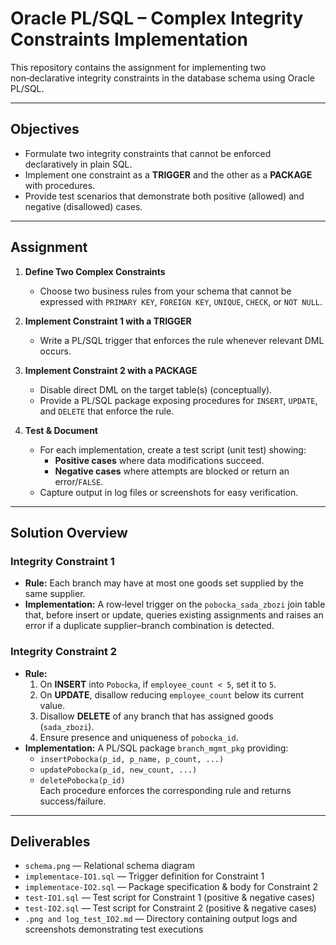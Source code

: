 # Oracle PL/SQL – Complex Integrity Constraints Implementation

This repository contains the assignment for implementing two non‑declarative integrity constraints in the database schema using Oracle PL/SQL.

---

## Objectives
- Formulate two integrity constraints that cannot be enforced declaratively in plain SQL.  
- Implement one constraint as a **TRIGGER** and the other as a **PACKAGE** with procedures.  
- Provide test scenarios that demonstrate both positive (allowed) and negative (disallowed) cases.

---

## Assignment

1. **Define Two Complex Constraints**  
   - Choose two business rules from your schema that cannot be expressed with `PRIMARY KEY`, `FOREIGN KEY`, `UNIQUE`, `CHECK`, or `NOT NULL`.  

2. **Implement Constraint 1 with a TRIGGER**  
   - Write a PL/SQL trigger that enforces the rule whenever relevant DML occurs.

3. **Implement Constraint 2 with a PACKAGE**  
   - Disable direct DML on the target table(s) (conceptually).  
   - Provide a PL/SQL package exposing procedures for `INSERT`, `UPDATE`, and `DELETE` that enforce the rule.

4. **Test & Document**  
   - For each implementation, create a test script (unit test) showing:  
     - **Positive cases** where data modifications succeed.  
     - **Negative cases** where attempts are blocked or return an error/`FALSE`.  
   - Capture output in log files or screenshots for easy verification.

---

## Solution Overview

### Integrity Constraint 1  
- **Rule:** Each branch may have at most one goods set supplied by the same supplier.  
- **Implementation:** A row‑level trigger on the `pobocka_sada_zbozi` join table that, before insert or update, queries existing assignments and raises an error if a duplicate supplier–branch combination is detected.

### Integrity Constraint 2  
- **Rule:**  
  1. On **INSERT** into `Pobocka`, if `employee_count < 5`, set it to `5`.  
  2. On **UPDATE**, disallow reducing `employee_count` below its current value.  
  3. Disallow **DELETE** of any branch that has assigned goods (`sada_zbozi`).  
  4. Ensure presence and uniqueness of `pobocka_id`.  
- **Implementation:** A PL/SQL package `branch_mgmt_pkg` providing:  
  - `insertPobocka(p_id, p_name, p_count, ...)`  
  - `updatePobocka(p_id, new_count, ...)`  
  - `deletePobocka(p_id)`  
  Each procedure enforces the corresponding rule and returns success/failure.

---

## Deliverables

- `schema.png` — Relational schema diagram  
- `implementace-IO1.sql` — Trigger definition for Constraint 1  
- `implementace-IO2.sql` — Package specification & body for Constraint 2  
- `test-IO1.sql` — Test script for Constraint 1 (positive & negative cases)  
- `test-IO2.sql` — Test script for Constraint 2 (positive & negative cases)  
- `.png and log_test_IO2.md` — Directory containing output logs and screenshots demonstrating test executions  
 